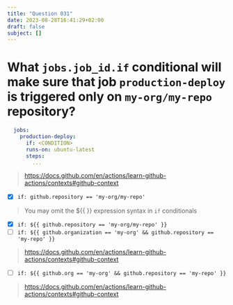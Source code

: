 ```yaml
---
title: "Question 031"
date: 2023-08-28T16:41:29+02:00
draft: false
subject: []
---
```


# What `jobs.job_id.if` conditional will make sure that job `production-deploy` is triggered only on `my-org/my-repo` repository?
```yaml
  jobs:
    production-deploy:  
      if: <CONDITION>
      runs-on: ubuntu-latest
      steps:
        ...
```
> https://docs.github.com/en/actions/learn-github-actions/contexts#github-context
- [x] `if: github.repository == 'my-org/my-repo'`
> You may omit the ${{ }} expression syntax in `if` conditionals
- [x] `if: ${{ github.repository == 'my-org/my-repo' }}`
- [ ] `if: ${{ github.organization == 'my-org' && github.repository == 'my-repo' }}`
> https://docs.github.com/en/actions/learn-github-actions/contexts#github-context
- [ ] `if: ${{ github.org == 'my-org' && github.repository == 'my-repo' }}`
> https://docs.github.com/en/actions/learn-github-actions/contexts#github-context
